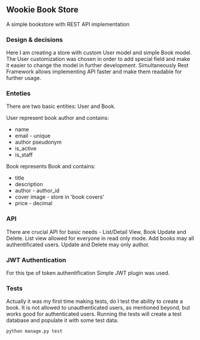 ## Wookie Book Store

A simple bookstore with REST API implementation

### Design & decisions
Here I am creating a store with custom User model and simple Book model. The User customization was chosen in order to add special field and make it easier to change the model in further development. Simultaneously Rest Framework allows implementing API faster and make them readable for further usage.

### Enteties

There are two basic entities:
User and Book.

User represent book author and contains:
* name
* email - unique
* author pseudonym
* is_active
* is_staff

Book represents Book and contains:
* title
* description
* author - author_id
* cover image - store in 'book covers'
* price - decimal

### API

There are crucial API for basic needs - List/Detail View, Book Update and Delete. List view allowed for everyone in read only mode. Add books may all authentificated users. Update and Delete may only author.

### JWT Authentication
For this tpe of token authentification Simple JWT plugin was used. 

### Tests

Actually it was my first time making tests, do I test the ability to create a book. It is not allowed to unauthenticated users, as mentioned beyond, but works good for authenticated users.
Running the tests will create a test database and populate it with some test data.

`python manage.py test`
